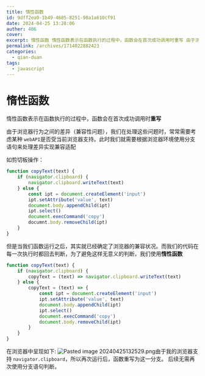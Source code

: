 ```yaml
---
title: 惰性函数
id: 9dff2ea0-1b49-4685-8251-98a1a610cf91
date: 2024-04-25 13:28:06
auther: 406
cover: 
excerpt: 惰性函数 惰性函数表示在函数执行的过程中，函数会在首次成功调用时重写 由于浏览器行为之间的差异（兼容性问题），我们在处理这些问题时，常常需要考虑某种 webAPI是否受当前浏览器支持。此时我们就需要根据浏览器环境使用分支语句来处理差异实现兼容适配 如剪切板操作： function copyText(
permalink: /archives/1714022882423
categories:
  - qian-duan
tags:
  - javascript
---
```


# 惰性函数

惰性函数表示在函数执行的过程中，函数会在首次成功调用时**重写**

由于浏览器行为之间的差异（兼容性问题），我们在处理这些问题时，常常需要考虑某种 `webAPI`是否受当前浏览器支持。此时我们就需要根据浏览器环境使用分支语句来处理差异实现兼容适配

如剪切板操作：

```javascript
function copyText(text) {
	if (navigator.clipboard) {
		navigator.clipboard.writeText(text)
	} else {
		const ipt = document.createElement('input')
		ipt.setAttribute('value', text)
		document.body.appendChild(ipt)
		ipt.select()
		document.execCommand('copy')
		documnt.body.removeChild(ipt)
	}
}
```

但是当我们函数运行之后，其实就已经确定了浏览器的兼容状况。而我们的代码在每一次执行时都回去判断，为了避免这样无意义的判断，我们使用**惰性函数**

```javascript
function copyText(text) {
	if (navigator.clipboard) {
		copyText = (text) => navigator.clipboard.writeText(text)
	} else {
		copyText = (text) => {
			const ipt = document.createElement('input')
			ipt.setAttribute('value', text)
			document.body.appendChild(ipt)
			ipt.select()
			document.execCommand('copy')
			document.body.removeChild(ipt)
		}
	}
}
```

在浏览器中呈现如下:
![Pasted image 20240425132529.png](/upload/Pasted%20image%2020240425132529.png)由于我的浏览器支持 `navigator.clipboard`，所以再次运行后，函数重写为这一分支。
后续无需再次使用分支语句判断。
